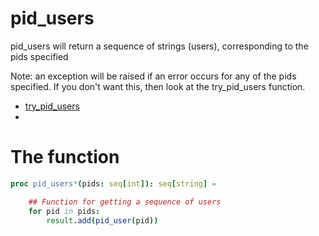 # pid_users

pid_users will return a sequence of strings (users), corresponding to the pids specified

Note: an exception will be raised if an error occurs for any of the pids specified.
If you don't want this, then look at the try_pid_users function.

- [try_pid_users]("./try_pid_users.md")
- 
# The function
```nim
proc pid_users*(pids: seq[int]): seq[string] =

    ## Function for getting a sequence of users
    for pid in pids:
        result.add(pid_user(pid))
```